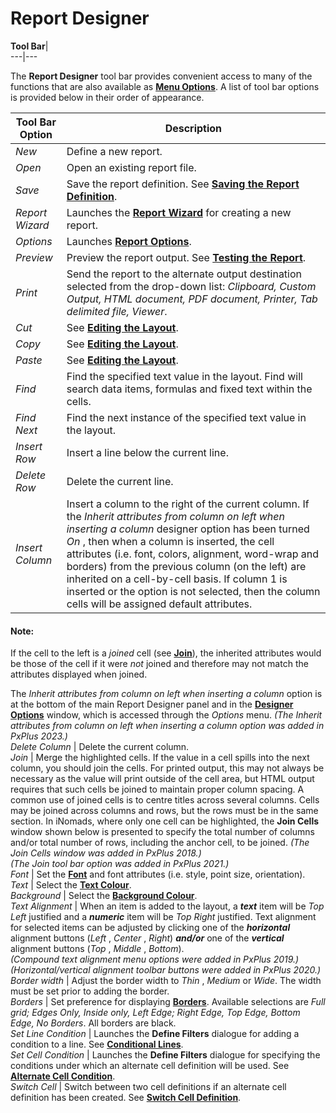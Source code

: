# Report Designer  
  
**Tool Bar**|   
---|---  
  
The **Report Designer** tool bar provides convenient access to many of the functions that are also available as **[Menu Options](Report%20Designer%20Menu.md)**. A list of tool bar options is provided below in their order of appearance.

**Tool Bar Option** |  **Description**  
---|---  
_New_ |  Define a new report.  
_Open_ |  Open an existing report file.  
_Save_ |  Save the report definition. See **[Saving the Report Definition](../Saving%20the%20Report%20Definition/Overview.md)**.  
_Report Wizard_ |  Launches the **[Report Wizard](../../Report%20Wizard/Introduction.md)** for creating a new report.  
_Options_ |  Launches **[Report Options](../Report%20Options/Overview.md)**.  
_Preview_ |  Preview the report output. See **[Testing the Report](../Testing%20the%20Report/Overview.md)**.  
_Print_ |  Send the report to the alternate output destination selected from the drop-down list: _Clipboard, Custom Output, HTML document, PDF document, Printer, Tab delimited file, Viewer_.  
_Cut_ |  See **[Editing the Layout](../Creating%20the%20Report%20Layout/Editing%20the%20Layout.md)**.  
_Copy_ |  See **[Editing the Layout](../Creating%20the%20Report%20Layout/Editing%20the%20Layout.md)**.  
_Paste_ |  See **[Editing the Layout](../Creating%20the%20Report%20Layout/Editing%20the%20Layout.md)**.  
_Find_ |  Find the specified text value in the layout. Find will search data items, formulas and fixed text within the cells.  
_Find Next_ |  Find the next instance of the specified text value in the layout.  
_Insert Row_ |  Insert a line below the current line.  
_Delete Row_ |  Delete the current line.  
_Insert Column_ |  Insert a column to the right of the current column. If the _Inherit attributes from column on left when inserting a column_ designer option has been turned _On_ , then when a column is inserted, the cell attributes (i.e. font, colors, alignment, word-wrap and borders) from the previous column (on the left) are inherited on a cell-by-cell basis. If column 1 is inserted or the option is not selected, then the column cells will be assigned default attributes.

#### **Note:**  
If the cell to the left is a _joined_ cell (see **[Join](../Creating%20the%20Report%20Layout/Formatting.htm#join)**), the inherited attributes would be those of the cell if it were _not_ joined and therefore may not match the attributes displayed when joined.

The _Inherit attributes from column on left when inserting a column_ option is at the bottom of the main Report Designer panel and in the **[Designer Options](../../Designer%20Options/Introduction.htm#inherit_attrib)** window, which is accessed through the _Options_ menu. _(The Inherit attributes from column on left when inserting a column option was added in PxPlus 2023.)_  
_Delete Column_ |  Delete the current column.  
_Join_ |  Merge the highlighted cells. If the value in a cell spills into the next column, you should join the cells. For printed output, this may not always be necessary as the value will print outside of the cell area, but HTML output requires that such cells be joined to maintain proper column spacing. A common use of joined cells is to centre titles across several columns. Cells may be joined across columns and rows, but the rows must be in the same section. In iNomads, where only one cell can be highlighted, the **Join Cells** window shown below is presented to specify the total number of columns and/or total number of rows, including the anchor cell, to be joined. _(The Join Cells window was added in PxPlus 2018.)  
(The Join tool bar option was added in PxPlus 2021.)_  
_Font_ |  Set the **[Font](../Creating%20the%20Report%20Layout/Formatting.htm#format)** and font attributes (i.e. style, point size, orientation).  
_Text_ |  Select the **[Text Colour](../Creating%20the%20Report%20Layout/Formatting.htm#format)**.  
_Background_ |  Select the **[Background Colour](../Creating%20the%20Report%20Layout/Formatting.htm#format)**.  
_Text Alignment_ |  When an item is added to the layout, a **_text_** item will be _Top Left_ justified and a **_numeric_** item will be _Top Right_ justified. Text alignment for selected items can be adjusted by clicking one of the **_horizontal_** alignment buttons (_Left_ , _Center_ , _Right_) **_and/or_** one of the **_vertical_** alignment buttons (_Top_ , _Middle_ , _Bottom_).   
_(Compound text alignment menu options were added in PxPlus 2019.)  
(Horizontal/vertical alignment toolbar buttons were added in PxPlus 2020.)_  
_Border width_ |  Adjust the border width to _Thin_ , _Medium_ or _Wide_. The width must be set prior to adding the border.  
_Borders_ |  Set preference for displaying **[Borders](../Creating%20the%20Report%20Layout/Formatting.htm#format)**. Available selections are _Full grid; Edges Only, Inside only, Left Edge; Right Edge, Top Edge, Bottom Edge, No Borders_. All borders are black.  
_Set Line Condition_ |  Launches the **Define Filters** dialogue for adding a condition to a line. See **[Conditional Lines](../Creating%20the%20Report%20Layout/Conditional%20Lines.md)**.  
_Set Cell Condition_ |  Launches the **Define Filters** dialogue for specifying the conditions under which an alternate cell definition will be used. See **[Alternate Cell Condition](../Creating%20the%20Report%20Layout/Conditional%20Cell%20Definition.md)**.  
_Switch Cell_ |  Switch between two cell definitions if an alternate cell definition has been created. See **[Switch Cell Definition](../Creating%20the%20Report%20Layout/Conditional%20Cell%20Definition.md)**.
